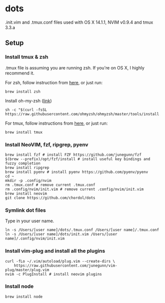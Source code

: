 # dots

.init.vim and .tmux.conf files used with OS X 14.1.1, NVIM v0.9.4 and tmux 3.3.a

## Setup

### Install tmux & zsh

.tmux file is assuming you are running zsh. If you're on OS X, I highly recommend it.  

For zsh, follow instruction from [here](https://github.com/ohmyzsh/ohmyzsh/wiki/Installing-ZSH), or just run:
```
brew install zsh
```

Install oh-my-zsh ([link](https://ohmyz.sh/#install))
```
sh -c "$(curl -fsSL https://raw.githubusercontent.com/ohmyzsh/ohmyzsh/master/tools/install.sh)"
```

For tmux, follow instructions from [here](https://linuxize.com/post/getting-started-with-tmux/), or just run:
```
brew install tmux
```

### Install NeoVIM, fzf, ripgrep, pyenv

```
brew install fzf # install FZF https://github.com/junegunn/fzf
$(brew --prefix)/opt/fzf/install # install useful key bindings and fuzzy completion
brew install ripgrep 
brew install pyenv # install pyenv https://github.com/pyenv/pyenv
cd ~
mkdir -p .config/nvim
rm .tmux.conf # remove current .tmux.conf
rm .config/nvim/init.vim # remove current .config/nvim/init.vim
brew install neovim
git clone https://github.com/chordol/dots
```
### Symlink dot files

Type in your user name.
```
ln -s /Users/[user name]/dots/.tmux.conf /Users/[user name]/.tmux.conf
ln -s /Users/[user name]/dots/init.vim /Users/[user name]/.config/nvim/init.vim
```

### Install vim-plug and install all the plugins

```
curl -fLo ~/.vim/autoload/plug.vim --create-dirs \
    https://raw.githubusercontent.com/junegunn/vim-plug/master/plug.vim
nvim -c PlugInstall # install neovim plugins
```

### Install node
```
brew install node
```

